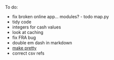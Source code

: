 To do:
- fix broken online app... modules? - todo map.py
- tidy code
- integers for cash values
- look at caching
- fix FRA bug
- double em dash in markdown
- [make pretty](https://streamlit.io/gallery)
- correct csv refs
